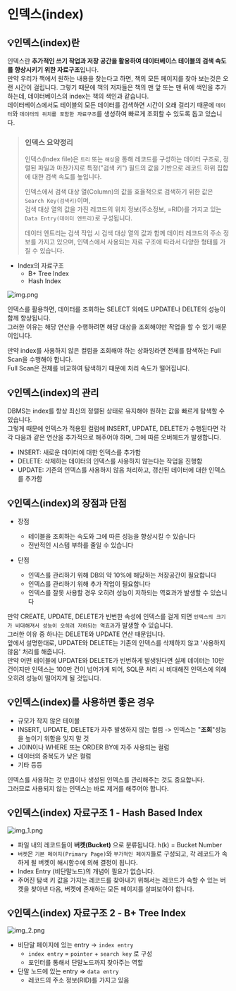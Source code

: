 # 인덱스(index)

## 💡인덱스(index)란

인덱스란 **추가적인 쓰기 작업과 저장 공간을 활용하여 데이터베이스 테이블의 검색 속도를 향상시키기 위한 자료구조**입니다.   
만약 우리가 책에서 원하는 내용을 찾는다고 하면, 책의 모든 페이지를 찾아 보는것은 오랜 시간이 걸립니다. 그렇기 때문에 책의 저자들은 책의 맨 앞 또는 맨 뒤에 색인을 추가하는데, 데이터베이스의 index는 책의 색인과 같습니다.   
데이터베이스에서도 테이블의 모든 데이터를 검색하면 시간이 오래 걸리기 때문에 ```데이터```와 ```데이터의 위치를 포함한 자료구조```를 생성하여 빠르게 조회할 수 있도록 돕고 있습니다.   

> ### 인덱스 요약정리
> 
> 인덱스(Index file)은 ```트리``` 또는 ```해싱```을 통해 레코드를 구성하는 데이터 구조로,
> 정렬된 파일과 마찬가지로 특정("검색 키") 필드의 값을 기반으로 레코드 하위 집합에 대한 검색 속도를 높입니다.
> 
> 인덱스에서 검색 대상 열(Column)의 값을 효율적으로 검색하기 위한 값은 ```Search Key(검색키)```이며,   
> 검색 대상 열의 값을 가진 레코드의 위치 정보(주소정보, =RID)를 가지고 있는 ```Data Entry(데이터 엔트리)```로 구성됩니다.
> 
> 데이터 엔트리는 검색 작업 시 검색 대상 열의 값과 함께 데이터 레코드의 주소 정보를 가지고 있으며,
> 인덱스에서 사용되는 자료 구조에 따라서 다양한 형태를 가질 수 있습니다.

* Index의 자료구조
  * B+ Tree Index
  * Hash Index


![img.png](img.png)

인덱스를 활용하면, 데이터를 조회하는 SELECT 외에도 UPDATE나 DELTE의 성능이 함께 향상됩니다.   
그러한 이유는 해당 연산을 수행하려면 해당 대상을 조회해야만 작업을 할 수 있기 때문이입니다.   

만약 index를 사용하지 않은 컬럼을 조회해야 하는 상화잉라면 전체를 탐색하는 Full Scan을 수행해야 합니다.   
Full Scan은 전체를 비교하여 탐색하기 때문에 처리 속도가 떨어집니다.   


## 💡인덱스(index)의 관리

DBMS는 index를 항상 최신의 정렬된 상태로 유지해야 원하는 값을 빠르게 탐색할 수 있습니다.   
그렇게 때문에 인덱스가 적용된 컬럼에 INSERT, UPDATE, DELETE가 수행된다면 각각 다음과 같은 연산을 추가적으로 해주어야 하며, 그에 따른 오버헤드가 발생합니다.   

* INSERT: 새로운 데이터에 대한 인덱스를 추가함
* DELETE: 삭제하는 데이터의 인덱스를 사용하지 않는다는 작업을 진행함
* UPDATE: 기존의 인덱스를 사용하지 않음 처리하고, 갱신된 데이터에 대한 인덱스를 추가함


## 💡인덱스(index)의 장점과 단점

* 장점
  * 테이블을 조회하는 속도와 그에 따른 성능을 향상시킬 수 있습니다
  * 전반적인 시스템 부하를 줄일 수 있습니다

* 단점
  * 인덱스를 관리하기 위해 DB의 약 10%에 해당하는 저장공간이 필요합니다
  * 인덱스를 관리하기 위해 추가 작업이 필요합니다
  * 인덱스를 잘못 사용할 경우 오히려 성능이 저하되는 역효과가 발생할 수 있습니다


만약 CREATE, UPDATE, DELETE가 빈번한 속성에 인덱스를 걸게 되면 ```인덱스의 크기가 비대해져서 성능이 오히려 저하되는 역효과```가 발생할 수 있습니다.   
그러한 이유 중 하나는 DELETE와 UPDATE 연산 때문입니다.  
앞에서 설명한대로, UPDATE와 DELETE는 기존의 인덱스를 삭제하지 않고 '사용하지 않음' 처리를 해줍니다.   
만약 어떤 테이블에 UPDATE와 DELETE가 빈번하게 발생된다면 실제 데이터는 10만건이지만 인덱스는 100만 건이 넘어가게 되어, SQL문 처리 시 비대해진 인덱스에 의해 오히려 성능이 떨어지게 될 것입니다.   


## 💡인덱스(index)를 사용하면 좋은 경우

* 규모가 작지 않은 테이블
* INSERT, UPDATE, DELETE가 자주 발생하지 않는 컬럼 -> 인덱스는 "**조회**"성능을 높이기 위함을 잊지 말 것
* JOIN이나 WHERE 또는 ORDER BY에 자주 사용되는 컬럼
* 데이터의 중복도가 낮은 컬럼
* 기타 등등


인덱스를 사용하는 것 만큼이나 생성된 인덱스를 관리해주는 것도 중요합니다.   
그러므로 사용되지 않는 인덱스는 바로 제거를 해주어야 합니다.   


## 💡인덱스(index) 자료구조 1 - Hash Based Index

![img_1.png](img_1.png)

* 파일 내의 레코드들이 **버켓(Bucket)** 으로 분류됩니다. h(k) = Bucket Number
* ```버켓```은 ```기본 페이지(Primary Page)```와 ```부가적인 페이지```들로 구성되고, 각 레코드가 속하게 될 버켓이 해시함수에 의해 결정이 됩니다.
* Index Entry (비단말노드)의 개념이 필요가 없습니다.
* 주어진 탐색 키 값을 가지는 레코드를 찾아내기 위해서는 레코드가 속할 수 있는 버켓을 찾아낸 다음, 버켓에 존재하는 모든 페이지를 살펴보아야 합니다.   


## 💡인덱스(index) 자료구조 2 - B+ Tree Index

![img_2.png](img_2.png)

* 비단말 페이지에 있는 entry -> ```index entry```
  * ```index entry``` = ```pointer``` + ```search key``` 로 구성
  * 포인터를 통해서 단말노드까지 찾아주는 역할
* 단말 노드에 있는 entry => ```data entry```
  * 레코드의 주소 정보(RID)를 가지고 있음